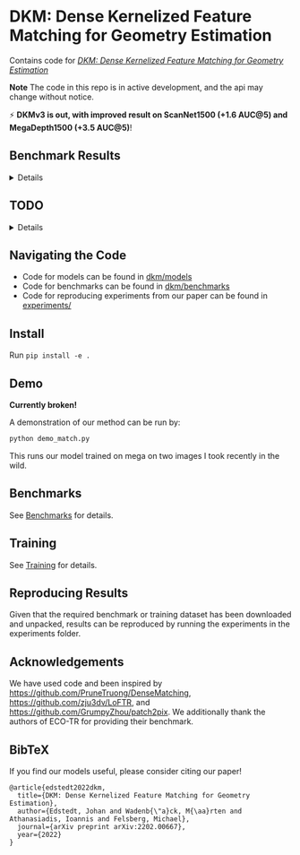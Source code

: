 # DKM: Dense Kernelized Feature Matching for Geometry Estimation
Contains code for [*DKM: Dense Kernelized Feature Matching for Geometry Estimation*](https://arxiv.org/abs/2202.00667) 

**Note** The code in this repo is in active development, and the api may change without notice.

⚡ **DKMv3 is out, with improved result on ScanNet1500 (+1.6 AUC@5) and MegaDepth1500 (+3.5 AUC@5)**!
## Benchmark Results

<details>

### Megadepth1500

|       | @5    | @10  | @20  |
|-------|-------|------|------|
| DKMv1 | 54.5  | 70.7 | 82.3 |
| DKMv2 | *56.8*  | *72.3* | *83.2* |
| DKMv3 (paper) | **60.5**  | **74.9** | **85.1** |
| DKMv3 (this repo) | **60.0**  | **74.6** | **84.9** |

### Megadepth 8 Scenes
|       | @5    | @10  | @20  |
|-------|-------|------|------|
| DKMv3 (paper) | **60.5**  | **74.5** | **84.2** |
| DKMv3 (this repo) | **60.4**  | **74.6** | **84.3** |


### ScanNet1500
|       | @5    | @10  | @20  |
|-------|-------|------|------|
| DKMv1 | 24.8  | 44.4 | 61.9 |
| DKMv2 | *28.2*  | *49.2* | *66.6* |
| DKMv3 (paper) | **29.4**  | **50.7** | **68.3** |
| DKMv3 (this repo) | **29.8**  | **50.8** | **68.3** |

</details>

## TODO

<details>

- [x] Initial commit of DKMv3
- [ ] Fix compatability issues between DKM versions
- [ ] St Pauls Cathedral Benchmark
- [ ] Scannet download instructions
- [ ] Update demos for DKMv3

</details>

## Navigating the Code
* Code for models can be found in [dkm/models](dkm/models/)
* Code for benchmarks can be found in [dkm/benchmarks](dkm/benchmarks/)
* Code for reproducing experiments from our paper can be found in [experiments/](experiments/)

## Install
Run ``pip install -e .``

## Demo
**Currently broken!**

A demonstration of our method can be run by:
``` bash
python demo_match.py
```
This runs our model trained on mega on two images I took recently in the wild.

## Benchmarks
See [Benchmarks](docs/benchmarks.md) for details.
## Training
See [Training](docs/training.md) for details.
## Reproducing Results
Given that the required benchmark or training dataset has been downloaded and unpacked, results can be reproduced by running the experiments in the experiments folder.

## Acknowledgements
We have used code and been inspired by https://github.com/PruneTruong/DenseMatching, https://github.com/zju3dv/LoFTR, and https://github.com/GrumpyZhou/patch2pix. We additionally thank the authors of ECO-TR for providing their benchmark.

## BibTeX
If you find our models useful, please consider citing our paper!
```
@article{edstedt2022dkm,
  title={DKM: Dense Kernelized Feature Matching for Geometry Estimation},
  author={Edstedt, Johan and Wadenb{\"a}ck, M{\aa}rten and Athanasiadis, Ioannis and Felsberg, Michael},
  journal={arXiv preprint arXiv:2202.00667},
  year={2022}
}
```
